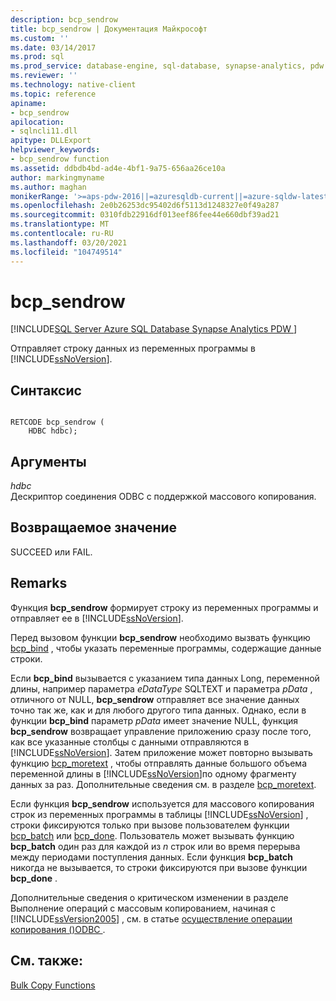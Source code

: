 ```yaml
---
description: bcp_sendrow
title: bcp_sendrow | Документация Майкрософт
ms.custom: ''
ms.date: 03/14/2017
ms.prod: sql
ms.prod_service: database-engine, sql-database, synapse-analytics, pdw
ms.reviewer: ''
ms.technology: native-client
ms.topic: reference
apiname:
- bcp_sendrow
apilocation:
- sqlncli11.dll
apitype: DLLExport
helpviewer_keywords:
- bcp_sendrow function
ms.assetid: ddbdb4bd-ad4e-4bf1-9a75-656aa26ce10a
author: markingmyname
ms.author: maghan
monikerRange: '>=aps-pdw-2016||=azuresqldb-current||=azure-sqldw-latest||>=sql-server-2016||>=sql-server-linux-2017||=azuresqldb-mi-current'
ms.openlocfilehash: 2e0b26253dc95402d6f5113d1248327e0f49a287
ms.sourcegitcommit: 0310fdb22916df013eef86fee44e660dbf39ad21
ms.translationtype: MT
ms.contentlocale: ru-RU
ms.lasthandoff: 03/20/2021
ms.locfileid: "104749514"
---
```

# <a name="bcp_sendrow"></a>bcp_sendrow
[!INCLUDE[SQL Server Azure SQL Database Synapse Analytics PDW ](../../includes/applies-to-version/sql-asdb-asdbmi-asa-pdw.md)]

  Отправляет строку данных из переменных программы в [!INCLUDE[ssNoVersion](../../includes/ssnoversion-md.md)].  
  
## <a name="syntax"></a>Синтаксис  
  
```  
  
RETCODE bcp_sendrow (  
    HDBC hdbc);  
```  
  
## <a name="arguments"></a>Аргументы  
 *hdbc*  
 Дескриптор соединения ODBC с поддержкой массового копирования.  
  
## <a name="returns"></a>Возвращаемое значение  
 SUCCEED или FAIL.  
  
## <a name="remarks"></a>Remarks  
 Функция **bcp_sendrow** формирует строку из переменных программы и отправляет ее в [!INCLUDE[ssNoVersion](../../includes/ssnoversion-md.md)].  
  
 Перед вызовом функции **bcp_sendrow** необходимо вызвать функцию [bcp_bind](../../relational-databases/native-client-odbc-extensions-bulk-copy-functions/bcp-bind.md) , чтобы указать переменные программы, содержащие данные строки.  
  
 Если **bcp_bind** вызывается с указанием типа данных Long, переменной длины, например параметра *eDataType* SQLTEXT и параметра *pData* , отличного от NULL, **bcp_sendrow** отправляет все значение данных точно так же, как и для любого другого типа данных. Однако, если в функции **bcp_bind** параметр *pData* имеет значение NULL, функция **bcp_sendrow** возвращает управление приложению сразу после того, как все указанные столбцы с данными отправляются в [!INCLUDE[ssNoVersion](../../includes/ssnoversion-md.md)]. Затем приложение может повторно вызывать функцию [bcp_moretext](../../relational-databases/native-client-odbc-extensions-bulk-copy-functions/bcp-moretext.md) , чтобы отправлять данные большого объема переменной длины в [!INCLUDE[ssNoVersion](../../includes/ssnoversion-md.md)]по одному фрагменту данных за раз. Дополнительные сведения см. в разделе [bcp_moretext](../../relational-databases/native-client-odbc-extensions-bulk-copy-functions/bcp-moretext.md).  
  
 Если функция **bcp_sendrow** используется для массового копирования строк из переменных программы в таблицы [!INCLUDE[ssNoVersion](../../includes/ssnoversion-md.md)] , строки фиксируются только при вызове пользователем функции [bcp_batch](../../relational-databases/native-client-odbc-extensions-bulk-copy-functions/bcp-batch.md) или [bcp_done](../../relational-databases/native-client-odbc-extensions-bulk-copy-functions/bcp-done.md). Пользователь может вызывать функцию **bcp_batch** один раз для каждой из *n* строк или во время перерыва между периодами поступления данных. Если функция **bcp_batch** никогда не вызывается, то строки фиксируются при вызове функции **bcp_done** .  
  
 Дополнительные сведения о критическом изменении в разделе Выполнение операций с массовым копированием, начиная с [!INCLUDE[ssVersion2005](../../includes/ssversion2005-md.md)] , см. в статье [осуществление операции копирования &#40;&#41;ODBC ](../../relational-databases/native-client-odbc-bulk-copy-operations/performing-bulk-copy-operations-odbc.md).  
  
## <a name="see-also"></a>См. также:  
 [Bulk Copy Functions](../../relational-databases/native-client-odbc-extensions-bulk-copy-functions/sql-server-driver-extensions-bulk-copy-functions.md)  
  
  
